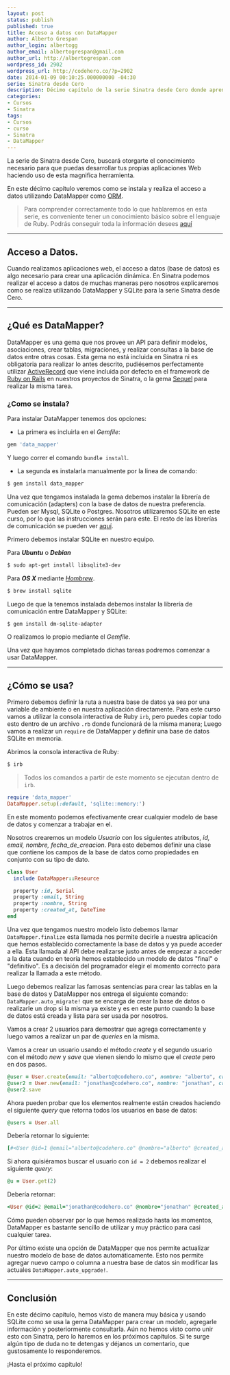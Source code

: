 ```yaml
---
layout: post
status: publish
published: true
title: Acceso a datos con DataMapper
author: Alberto Grespan
author_login: albertogg
author_email: albertogrespan@gmail.com
author_url: http://albertogrespan.com
wordpress_id: 2902
wordpress_url: http://codehero.co/?p=2902
date: 2014-01-09 00:10:25.000000000 -04:30
serie: Sinatra desde Cero
description: Décimo capítulo de la serie Sinatra desde Cero donde aprendemos a instalar y utilizar de manera muy básica DataMapper para el acceso a base de datos.
categories:
- Cursos
- Sinatra
tags:
- Cursos
- curso
- Sinatra
- DataMapper
---
```

<p>La serie de Sinatra desde Cero, buscará otorgarte el conocimiento necesario para que puedas desarrollar tus propias aplicaciones Web haciendo uso de esta magnifica herramienta.</p>

<p>En este décimo capítulo veremos como se instala y realiza el acceso a datos utilizando DataMapper como <a href="http://es.wikipedia.org/wiki/Mapeo_objeto-relacional">ORM</a>.</p>

<blockquote>
  <p>Para comprender correctamente todo lo que hablaremos en esta serie, es conveniente tener un conocimiento básico sobre el lenguaje de Ruby. Podrás conseguir toda la información desees <a href="http://codehero.co/category/tutoriales/ruby/">aquí</a></p>
</blockquote>

<hr />

<h2>Acceso a Datos.</h2>

<p>Cuando realizamos aplicaciones web, el acceso a datos (base de datos) es algo necesario para crear una aplicación dinámica. En Sinatra podemos realizar el acceso a datos de muchas maneras pero nosotros explicaremos como se realiza utilizando DataMapper y SQLite para la serie Sinatra desde Cero.</p>

<hr />

<h2>¿Qué es DataMapper?</h2>

<p>DataMapper es una gema que nos provee un API para definir modelos, asociaciones, crear tablas, migraciones, y realizar consultas a la base de datos entre otras cosas. Esta gema no está incluida en Sinatra ni es obligatoria para realizar lo antes descrito, pudiésemos perfectamente utilizar <a href="http://codehero.co/activerecord-parte-1/">ActiveRecord</a> que viene incluida por defecto en el framework de <a href="http://codehero.co/series/ruby-on-rails-desde-cero/">Ruby on Rails</a> en nuestros proyectos de Sinatra, o la gema <a href="https://github.com/jeremyevans/sequel">Sequel</a> para realizar la misma tarea.</p>

<h3>¿Como se instala?</h3>

<p>Para instalar DataMapper tenemos dos opciones:</p>

<ul>
<li>La primera es incluirla en el <em>Gemfile</em>:</li>
</ul>

```ruby
gem 'data_mapper'
```

<p>Y luego correr el comando <code>bundle install</code>.</p>

<ul>
<li>La segunda es instalarla manualmente por la linea de comando:</li>
</ul>

```sh
$ gem install data_mapper
```

<p>Una vez que tengamos instalada la gema debemos instalar la librería de comunicación (adapters) con la base de datos de nuestra preferencia. Pueden ser Mysql, SQLite o Postgres. Nosotros utilizaremos SQLite en este curso, por lo que las instrucciones serán para este. El resto de las librerías de comunicación se pueden ver <a href="http://datamapper.org/getting-started.html">aquí</a>.</p>

<p>Primero debemos instalar SQLite en nuestro equipo.</p>

<p>Para <strong><em>Ubuntu</em></strong> o <strong><em>Debian</em></strong></p>

```sh
$ sudo apt-get install libsqlite3-dev
```

<p>Para <strong><em>OS X</em></strong> mediante <em><a href="http://codehero.co/como-lo-hago-instalar-homebrew/">Hombrew</a></em>.</p>

```sh
$ brew install sqlite
```

<p>Luego de que la tenemos instalada debemos instalar la librería de comunicación entre DataMapper y SQLite:</p>

```sh
$ gem install dm-sqlite-adapter
```

<p>O realizamos lo propio mediante el <em>Gemfile</em>.</p>

<p>Una vez que hayamos completado dichas tareas podremos comenzar a usar DataMapper.</p>

<hr />

<h2>¿Cómo se usa?</h2>

<p>Primero debemos definir la ruta a nuestra base de datos ya sea por una variable de ambiente o en nuestra aplicación directamente. Para este curso vamos a utilizar la consola interactiva de Ruby <code>irb</code>, pero puedes copiar todo esto dentro de un archivo <code>.rb</code> donde funcionará de la misma manera; Luego vamos a realizar un <code>require</code> de DataMapper y definir una base de datos SQLite en memoria.</p>

<p>Abrimos la consola interactiva de Ruby:</p>

```sh
$ irb
```

<blockquote>
  <p>Todos los comandos a partir de este momento se ejecutan dentro de <code>irb</code>.</p>
</blockquote>

```ruby
require 'data_mapper'
DataMapper.setup(:default, 'sqlite::memory:')
```

<p>En este momento podemos efectivamente crear cualquier modelo de base de datos y comenzar a trabajar en el.</p>

<p>Nosotros crearemos un modelo <em>Usuario</em> con los siguientes atributos, <em>id, email, nombre, fecha_de_creacion</em>. Para esto debemos definir una clase que contiene los campos de la base de datos como propiedades en conjunto con su tipo de dato.</p>

```ruby
class User
  include DataMapper::Resource

  property :id, Serial
  property :email, String
  property :nombre, String
  property :created_at, DateTime
end
```

<p>Una vez que tengamos nuestro modelo listo debemos llamar <code>DataMapper.finalize</code> esta llamada nos permite decirle a nuestra aplicación que hemos establecido correctamente la base de datos y ya puede acceder a ella. Esta llamada al API debe realizarse justo antes de empezar a acceder a la data cuando en teoría hemos establecido un modelo de datos "final" o "definitivo". Es a decisión del programador elegir el momento correcto para realizar la llamada a este método.</p>

<p>Luego debemos realizar las famosas sentencias para crear las tablas en la base de datos y DataMapper nos entrega el siguiente comando: <code>DataMapper.auto_migrate!</code> que se encarga de crear la base de datos o realizarle un drop si la misma ya existe y es en este punto cuando la base de datos está creada y lista para ser usada por nosotros.</p>

<p>Vamos a crear 2 usuarios para demostrar que agrega correctamente y luego vamos a realizar un par de <em>queries</em> en la misma.</p>

<p>Vamos a crear un usuario usando el método <em>create</em> y el segundo usuario con el método <em>new</em> y <em>save</em> que vienen siendo lo mismo que el <em>create</em> pero en dos pasos.</p>

```ruby
@user = User.create(email: "alberto@codehero.co", nombre: "alberto", created_at: Time.now)
@user2 = User.new(email: "jonathan@codehero.co", nombre: "jonathan", created_at: Time.now)
@user2.save
```

<p>Ahora pueden probar que los elementos realmente están creados haciendo el siguiente <em>query</em> que retorna todos los usuarios en base de datos:</p>

```ruby
@users = User.all
```

Debería retornar lo siguiente:

```ruby
[#<User @id=1 @email="alberto@codehero.co" @nombre="alberto" @created_at=#<DateTime: 2014-01-08T23:07:39-04:30 ((2456667j,13059s,0n),-16200s,2299161j)>>, #<User @id=2 @email="jonathan@codehero.co" @nombre="jonathan" @created_at=#<DateTime: 2014-01-08T23:07:46-04:30 ((2456667j,13066s,0n),-16200s,2299161j)>>]
```

Si ahora quisiéramos buscar el usuario con `id = 2` debemos realizar el siguiente *query*:

```ruby
@u = User.get(2)
```

Debería retornar:

```ruby
<User @id=2 @email="jonathan@codehero.co" @nombre="jonathan" @created_at=#<DateTime: 2014-01-08T23:12:37-04:30 ((2456667j,13357s,0n),-16200s,2299161j)>>
```

<p>Cómo pueden observar por lo que hemos realizado hasta los momentos, DataMapper es bastante sencillo de utilizar y muy práctico para casi cualquier tarea.</p>

<p>Por último existe una opción de DataMapper que nos permite actualizar nuestro modelo de base de datos automáticamente. Esto nos permite agregar nuevo campo o columna a nuestra base de datos sin modificar las actuales <code>DataMapper.auto_upgrade!</code>.</p>

<hr />

<h2>Conclusión</h2>

<p>En este décimo capítulo, hemos visto de manera muy básica y usando SQLite como se usa la gema DataMapper para crear un modelo, agregarle información y posteriormente consultarla. Aún no hemos visto como unir esto con Sinatra, pero lo haremos en los próximos capítulos. Si te surge algún tipo de duda no te detengas y déjanos un comentario, que gustosamente lo responderemos.</p>

<p>¡Hasta el próximo capítulo!</p>

